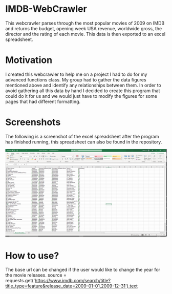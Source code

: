 # IMDB-WebCrawler
This webcrawler parses through the most popular movies of 2009 on IMDB and returns the budget, opening week USA revenue, worldwide gross, the director and the rating of each movie. This data is then exported to an excel spreadsheet.

# Motivation
I created this webcrawler to help me on a project I had to do for my advanced functions class. My group had to gather the data figures mentioned above and identify any relationships between them. In order to avoid gathering all this data by hand I decided to create this program that could do it for us and we would just have to modify the figures for some pages that had different formatting.

# Screenshots
The following is a screenshot of the excel spreadsheet after the program has finished running, this spreadsheet can also be found in the repository.

![Data](https://github.com/DavidLoi/IMDB-WebCrawler/blob/master/Screenshots/Data.PNG)

# How to use?
The base url can be changed if the user would like to change the year for the movie releases.
source = requests.get('https://www.imdb.com/search/title?title_type=feature&release_date=2009-01-01,2009-12-31').text
